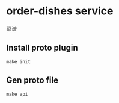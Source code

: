 # order-dishes service
菜谱
## Install proto plugin
```shell
make init
```

## Gen proto file 
```shell
make api
```